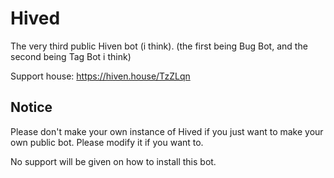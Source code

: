 # Hived

The very third public Hiven bot (i think). (the first being Bug Bot, and the second being Tag Bot i think)

Support house: https://hiven.house/TzZLqn

## Notice

Please don't make your own instance of Hived if you just want to make your own public bot. Please modify it if you want to.

No support will be given on how to install this bot.


